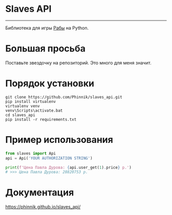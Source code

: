 # Slaves API
___

Библиотека для игры [Рабы](https://vk.com/app7794757_434463725#/) на Python.

# Большая просьба

Поставьте звездочку на репозиторий. Это много для меня значит.


# Порядок установки
```shell script
git clone https://github.com/Phinnik/slaves_api.git
pip install virtualenv
virtualenv venv
venv\Scripts\activate.bat
cd slaves_api
pip install -r requirements.txt
```

# Пример использования
```python
from slaves import Api
api = Api('YOUR AUTHORIZATION STRING')

print(f'Цена Павла Дурова: {api.user_get(1).price} р.')
# >>> Цена Павла Дурова: 28820753 р.
```

# Документация
https://phinnik.github.io/slaves_api/